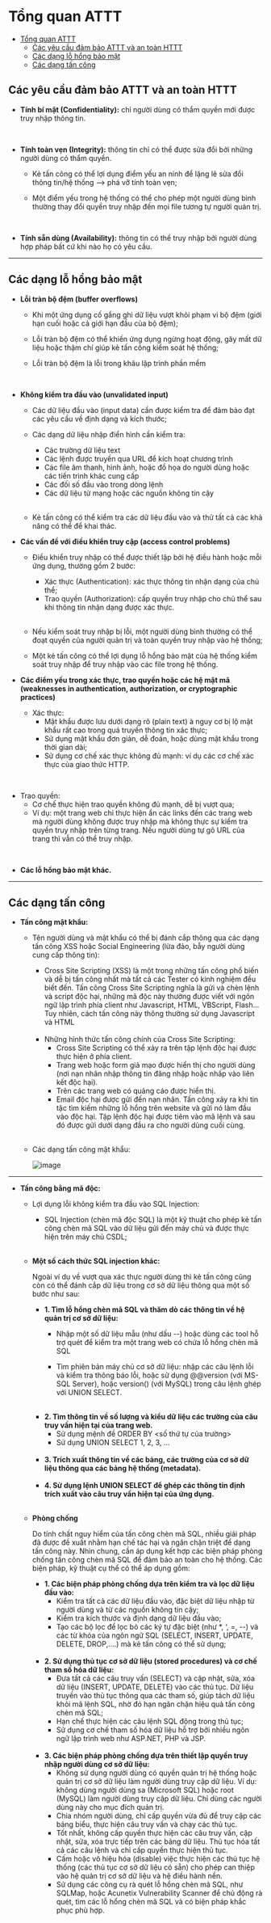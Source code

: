 # Tổng quan ATTT

- [Tổng quan ATTT](#tổng-quan-attt)
  - [Các yêu cầu đảm bảo ATTT và an toàn HTTT](#các-yêu-cầu-đảm-bảo-attt-và-an-toàn-httt)
  - [Các dạng lỗ hổng bảo mật](#các-dạng-lỗ-hổng-bảo-mật)
  - [Các dạng tấn công](#các-dạng-tấn-công)

## Các yêu cầu đảm bảo ATTT và an toàn HTTT

- **Tính bí mật (Confidentiality):** chỉ người dùng có thẩm quyền mới được truy nhập thông tin.
</br>

- **Tính toàn vẹn (Integrity):** thông tin chỉ có thể được sửa đổi bởi những người dùng có thẩm quyền.
  - Kẻ tấn công có thể lợi dụng điểm yếu an ninh để lặng lẽ sửa đổi thông tin/hệ thống --> phá vỡ tính toàn vẹn;

  - Một điểm yếu trong hệ thống có thể cho phép một người dùng bình thường thay đổi quyền truy nhập đến mọi file tương tự người quản trị.
</br>

- **Tính sẵn dùng (Availability):** thông tin có thể truy nhập bởi người dùng hợp pháp bất cứ khi nào họ có yêu cầu.

***

## Các dạng lỗ hổng bảo mật

- **Lỗi tràn bộ đệm (buffer overflows)**
  - Khi một ứng dụng cố gắng ghi dữ liệu vượt khỏi phạm vi bộ đệm (giới hạn cuối hoặc cả giới hạn đầu của bộ đệm);

  - Lỗi tràn bộ đệm có thể khiến ứng dụng ngừng hoạt động, gây mất dữ liệu hoặc thậm chí giúp kẻ tấn công kiểm soát hệ thống;

  - Lỗi tràn bộ đệm là lỗi trong khâu lập trình phần mềm 
</br>

- **Không kiểm tra đầu vào (unvalidated input)**
  - Các dữ liệu đầu vào (input data) cần được kiểm tra để đảm bảo đạt các yêu cầu về định dạng và kích thước;
    </br>

  - Các dạng dữ liệu nhập điển hình cần kiểm tra:
    - Các trường dữ liệu text
    - Các lệnh được truyền qua URL để kích hoạt chương trình
    - Các file âm thanh, hình ảnh, hoặc đồ họa do người dùng hoặc các tiến trình khác cung cấp
    - Các đối số đầu vào trong dòng lệnh
    - Các dữ liệu từ mạng hoặc các nguồn không tin cậy
    </br>
  - Kẻ tấn công có thể kiểm tra các dữ liệu đầu vào và thử tất cả các khả năng có thể để khai thác.

- **Các vấn đề với điều khiển truy cập (access control problems)**
  - Điều khiển truy nhập có thể được thiết lập bởi hệ điều hành hoặc mỗi ứng dụng, thường gồm 2 bước:
    - Xác thực (Authentication): xác thực thông tin nhận dạng của chủ thể;
    - Trao quyền (Authorization): cấp quyền truy nhập cho chủ thể sau khi thông tin nhận dạng được xác thực.
    </br>

  - Nếu kiểm soát truy nhập bị lỗi, một người dùng bình thường có thể đoạt quyền của người quản trị và toàn quyền truy nhập vào hệ thống;
    </br>

  - Một kẻ tấn công có thể lợi dụng lỗ hổng bảo mật của hệ thống kiểm soát truy nhập để truy nhập vào các file trong hệ thống.

- **Các điểm yếu trong xác thực, trao quyền hoặc các hệ mật mã (weaknesses in authentication, authorization, or cryptographic practices)**
  - Xác thực:
    - Mật khẩu được lưu dưới dạng rõ (plain text) à nguy cơ bị lộ mật khẩu rất cao trong quá truyền thông tin xác thực;
    - Sử dụng mật khẩu đơn giản, dễ đoán, hoặc dùng mật khẩu trong thời gian dài;
    - Sử dụng cơ chế xác thực không đủ mạnh: ví dụ các cơ chế xác thực của giao thức HTTP.
</br>

  - Trao quyền:
    - Cơ chế thực hiện trao quyền không đủ mạnh, dễ bị vượt qua;
    - Ví dụ: một trang web chỉ thực hiện ẩn các links đến các trang web mà người dùng không được truy nhập mà không thực sự kiểm tra quyền truy nhập trên từng trang. Nếu người dùng tự gõ URL của trang thì vẫn có thể truy nhập.
</br>

- **Các lỗ hổng bảo mật khác.**

***

## Các dạng tấn công

- **Tấn công mật khẩu:**
  - Tên người dùng và mật khẩu có thể bị đánh cắp thông qua các dạng tấn công XSS hoặc Social Engineering (lừa đảo, bẫy người dùng cung cấp thông tin):
    </br>

    - Cross Site Scripting (XSS) là một trong những tấn công phổ biến và dễ bị tấn công nhất mà tất cả các Tester có kinh nghiệm đều biết đến. Tấn công Cross Site Scripting nghĩa là gửi và chèn lệnh và script độc hại, những mã độc này thường được viết với ngôn ngữ lập trình phía client như Javascript, HTML, VBScript, Flash… Tuy nhiên, cách tấn công này thông thường sử dụng Javascript và HTML
    </br>

    - Những hình thức tấn công chính của Cross Site Scripting:
      - Cross Site Scripting có thể xảy ra trên tập lệnh độc hại được thực hiện ở phía client.
      - Trang web hoặc form giả mạo được hiển thị cho người dùng (nơi nạn nhân nhập thông tin đăng nhập hoặc nhấp vào liên kết độc hại).
      - Trên các trang web có quảng cáo được hiển thị.
      - Email độc hại được gửi đến nạn nhân. Tấn công xảy ra khi tin tặc tìm kiếm những lỗ hổng trên website và gửi nó làm đầu vào độc hại. Tập lệnh độc hại được tiêm vào mã lệnh và sau đó được gửi dưới dạng đầu ra cho người dùng cuối cùng.
    </br>

  - Các dạng tấn công mật khẩu:

    ![image](https://user-images.githubusercontent.com/43572616/187743752-11e74643-3f93-48ae-bbb4-4dcf9715fbf7.png)

***

- **Tấn công bằng mã độc:**
  - Lợi dụng lỗi không kiểm tra đầu vào SQL Injection:
    - SQL Injection (chèn mã độc SQL) là một kỹ thuật cho phép kẻ tấn công chèn mã SQL vào dữ liệu gửi đến máy chủ và được thực hiện trên máy chủ CSDL;
    </br>

  - **Một số cách thức SQL injection khác:**

    Ngoài ví dụ về vượt qua xác thực người dùng thì kẻ tấn công cũng còn có thể đánh cắp dữ liệu trong cơ sở dữ liệu thông qua một số bước như sau:

    - **1. Tìm lỗ hổng chèn mã SQL và thăm dò các thông tin về hệ quản trị cơ sở dữ liệu:**
      - Nhập một số dữ liệu mẫu (như dấu --) hoặc dùng các tool hỗ trợ quét để kiểm tra một trang web có chứa lỗ hổng chèn mã SQL

      - Tìm phiên bản máy chủ cơ sở dữ liệu: nhập các câu lệnh lỗi và kiểm tra thông báo lỗi, hoặc sử dụng @@version (với MS-SQL Server), hoặc version() (với MySQL) trong câu lệnh ghép với UNION SELECT.
    </br>

    - **2. Tìm thông tin về số lượng và kiểu dữ liệu các trường của câu truy vấn hiện tại của trang web.**
      - Sử dụng mệnh đề ORDER BY <số thứ tự của trường>
      - Sử dụng UNION SELECT 1, 2, 3, …
    </br>

    - **3. Trích xuất thông tin về các bảng, các trường của cơ sở dữ liệu thông qua các bảng hệ thống (metadata).**
    </br>

    - **4. Sử dụng lệnh UNION SELECT để ghép các thông tin định trích xuất vào câu truy vấn hiện tại của ứng dụng.**
    </br>

  - **Phòng chống**

    Do tính chất nguy hiểm của tấn công chèn mã SQL, nhiều giải pháp đã được đề xuất nhằm hạn chế tác hại và ngăn chặn triệt để dạng tấn công này. Nhìn chung, cần áp dụng kết hợp các biện pháp phòng chống tấn công chèn mã SQL để đảm bảo an toàn cho hệ thống. Các biện pháp, kỹ thuật cụ thể có thể áp dụng gồm:

    - **1. Các biện pháp phòng chống dựa trên kiểm tra và lọc dữ liệu đầu vào:**
      - Kiểm tra tất cả các dữ liệu đầu vào, đặc biệt dữ liệu nhập từ người dùng và từ các nguồn không tin cậy;
      - Kiểm tra kích thước và định dạng dữ liệu đầu vào;
      - Tạo các bộ lọc để lọc bỏ các ký tự đặc biệt (như \*, ‘, =, --) và các từ khóa của ngôn ngữ SQL (SELECT, INSERT, UPDATE, DELETE, DROP,....) mà kẻ tấn công có thể sử dụng;
    </br>

    - **2. Sử dụng thủ tục cơ sở dữ liệu (stored procedures) và cơ chế tham số hóa dữ liệu:**
      - Đưa tất cả các câu truy vấn (SELECT) và cập nhật, sửa, xóa dữ liệu (INSERT, UPDATE, DELETE) vào các thủ tục. Dữ liệu truyền vào thủ tục thông qua các tham số, giúp tách dữ liệu khỏi mã lệnh SQL, nhờ đó hạn ngăn chặn hiệu quả tấn công chèn mã SQL;
      - Hạn chế thực hiện các câu lệnh SQL động trong thủ tục;
      - Sử dụng cơ chế tham số hóa dữ liệu hỗ trợ bởi nhiều ngôn ngữ lập trình web như ASP.NET, PHP và JSP.
    </br>

    - **3. Các biện pháp phòng chống dựa trên thiết lập quyền truy nhập người dùng cơ sở dữ liệu:**
      - Không sử dụng người dùng có quyền quản trị hệ thống hoặc quản trị cơ sở dữ liệu làm người dùng truy cập dữ liệu. Ví dụ: không dùng người dùng sa (Microsoft SQL) hoặc root (MySQL) làm người dùng truy cập dữ liệu. Chỉ dùng các người dùng này cho mục đích quản trị.
      - Chia nhóm người dùng, chỉ cấp quyền vừa đủ để truy cập các bảng biểu, thực hiện câu truy vấn và chạy các thủ tục.
      - Tốt nhất, không cấp quyền thực hiện các câu truy vấn, cập nhật, sửa, xóa trực tiếp trên các bảng dữ liệu. Thủ tục hóa tất cả các câu lệnh và chỉ cấp quyền thực hiện thủ tục.
      - Cấm hoặc vô hiệu hóa (disable) việc thực hiện các thủ tục hệ thống (các thủ tục cơ sở dữ liệu có sẵn) cho phép can thiệp vào hệ quản trị cơ sở dữ liệu và hệ điều hành nền.
      - Sử dụng các công cụ rà quét lỗ hổng chèn mã SQL, như SQLMap, hoặc Acunetix Vulnerability Scanner để chủ động rà quét, tìm các lỗ hổng chèn mã SQL và có biện pháp khắc phục phù hợp.
